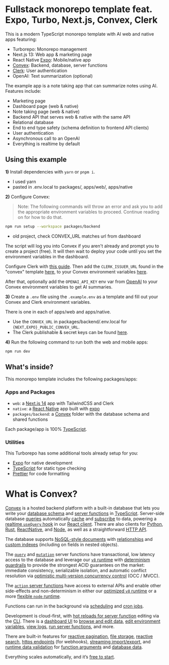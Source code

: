# Fullstack monorepo template feat. Expo, Turbo, Next.js, Convex, Clerk

This is a modern TypeScript monorepo template with AI web and native apps featuring:

- Turborepo: Monorepo management
- Next.js 13: Web app & marketing page
- React Native [Expo](https://expo.dev/): Mobile/native app
- [Convex](https://convex.dev): Backend, database, server functions
- [Clerk](https://clerk.dev): User authentication
- OpenAI: Text summarization (optional)

The example app is a note taking app that can summarize notes using AI.
Features include:
- Marketing page
- Dashboard page (web & native)
- Note taking page (web & native)
- Backend API that serves web & native with the same API
- Relational database
- End to end type safety (schema definition to frontend API clients)
- User authentication
- Asynchronous call to an OpenAI
- Everything is realtime by default

## Using this example

**1)** Install dependencies with `yarn` or `pnpm i`.  

- I used yarn
- pasted in .env.local to packages/, apps/web/, apps/native

**2)** Configure Convex:

> Note: The following commands will throw an error and ask you to add the appropriate environment variables to proceed. Continue reading on for how to do that.

```sh
npm run setup --workspace packages/backend
```

- old project, check CONVEX_URL matches url from dashboard

The script will log you into Convex if you aren't already and prompt you to
create a project (free). It will then wait to deploy your code until you
set the environment variables in the dashboard.

Configure Clerk with [this guide](https://docs.convex.dev/auth/clerk). Then add the `CLERK_ISSUER_URL` found in the "convex" template [here](https://dashboard.clerk.com/last-active?path=jwt-templates), to your Convex environment variables [here](https://dashboard.convex.dev/deployment/settings/environment-variables&var=CLERK_ISSUER_URL).

After that, optionally add the `OPENAI_API_KEY` env var from [OpenAI](https://platform.openai.com/account/api-keys) to your Convex environment variables to get AI summaries.

**3)** Create a `.env` file using the `.example.env` as a template and fill out your Convex and Clerk environment variables.

There is one in each of apps/web and apps/native.

- Use the `CONVEX_URL` in packages/backend/.env.local for `{NEXT,EXPO}_PUBLIC_CONVEX_URL`.
- The Clerk publishable & secret keys can be found [here](https://dashboard.clerk.com/last-active?path=api-keys).

**4)** Run the following command to run both the web and mobile apps:

```sh
npm run dev
```

## What's inside?

This monorepo template includes the following packages/apps:

### Apps and Packages

- `web`: a [Next.js 14](https://nextjs.org/) app with TailwindCSS and Clerk
- `native`: a [React Native](https://reactnative.dev/) app built with [expo](https://docs.expo.dev/)
- `packages/backend`: a [Convex](https://www.convex.dev/) folder with the database schema and shared functions

Each package/app is 100% [TypeScript](https://www.typescriptlang.org/).

### Utilities

This Turborepo has some additional tools already setup for you:

- [Expo](https://docs.expo.dev/) for native development
- [TypeScript](https://www.typescriptlang.org/) for static type checking
- [Prettier](https://prettier.io) for code formatting

# What is Convex?

[Convex](https://convex.dev) is a hosted backend platform with a
built-in database that lets you write your
[database schema](https://docs.convex.dev/database/schemas) and
[server functions](https://docs.convex.dev/functions) in
[TypeScript](https://docs.convex.dev/typescript). Server-side database
[queries](https://docs.convex.dev/functions/query-functions) automatically
[cache](https://docs.convex.dev/functions/query-functions#caching--reactivity) and
[subscribe](https://docs.convex.dev/client/react#reactivity) to data, powering a
[realtime `useQuery` hook](https://docs.convex.dev/client/react#fetching-data) in our
[React client](https://docs.convex.dev/client/react). There are also clients for
[Python](https://docs.convex.dev/client/python),
[Rust](https://docs.convex.dev/client/rust),
[ReactNative](https://docs.convex.dev/client/react-native), and
[Node](https://docs.convex.dev/client/javascript), as well as a straightforward
[HTTP API](https://github.com/get-convex/convex-js/blob/main/src/browser/http_client.ts#L40).

The database supports
[NoSQL-style documents](https://docs.convex.dev/database/document-storage) with
[relationships](https://docs.convex.dev/database/document-ids) and
[custom indexes](https://docs.convex.dev/database/indexes/)
(including on fields in nested objects).

The
[`query`](https://docs.convex.dev/functions/query-functions) and
[`mutation`](https://docs.convex.dev/functions/mutation-functions) server functions have transactional,
low latency access to the database and leverage our
[`v8` runtime](https://docs.convex.dev/functions/runtimes) with
[determinism guardrails](https://docs.convex.dev/functions/runtimes#using-randomness-and-time-in-queries-and-mutations)
to provide the strongest ACID guarantees on the market:
immediate consistency,
serializable isolation, and
automatic conflict resolution via
[optimistic multi-version concurrency control](https://docs.convex.dev/database/advanced/occ) (OCC / MVCC).

The [`action` server functions](https://docs.convex.dev/functions/actions) have
access to external APIs and enable other side-effects and non-determinism in
either our
[optimized `v8` runtime](https://docs.convex.dev/functions/runtimes) or a more
[flexible `node` runtime](https://docs.convex.dev/functions/runtimes#nodejs-runtime).

Functions can run in the background via
[scheduling](https://docs.convex.dev/scheduling/scheduled-functions) and
[cron jobs](https://docs.convex.dev/scheduling/cron-jobs).

Development is cloud-first, with
[hot reloads for server function](https://docs.convex.dev/cli#run-the-convex-dev-server) editing via the
[CLI](https://docs.convex.dev/cli). There is a
[dashboard UI](https://docs.convex.dev/dashboard) to
[browse and edit data](https://docs.convex.dev/dashboard/deployments/data),
[edit environment variables](https://docs.convex.dev/production/environment-variables),
[view logs](https://docs.convex.dev/dashboard/deployments/logs),
[run server functions](https://docs.convex.dev/dashboard/deployments/functions), and more.

There are built-in features for
[reactive pagination](https://docs.convex.dev/database/pagination),
[file storage](https://docs.convex.dev/file-storage),
[reactive search](https://docs.convex.dev/text-search),
[https endpoints](https://docs.convex.dev/functions/http-actions) (for webhooks),
[streaming import/export](https://docs.convex.dev/database/import-export/), and
[runtime data validation](https://docs.convex.dev/database/schemas#validators) for
[function arguments](https://docs.convex.dev/functions/args-validation) and
[database data](https://docs.convex.dev/database/schemas#schema-validation).

Everything scales automatically, and it’s [free to start](https://www.convex.dev/plans).


<!-- 
[ ] MINIMUM VIABLE PRODUCT
[x]  play audio 
[x]  scroll view - https://www.daily.co/blog/understanding-react-natives-flatlist-scrollview-and-sectionlist-components/
[x] save user and email -  https://docs.convex.dev/auth/database-auth
[x] web save user info https://docs.convex.dev/auth/database-auth
[x] web navigation
[x] keep track of play position - play history
[x] web play track
[x] web change tracks
[x] web save play position
[x] add spans on timeline page - not on podcast page
[ ] WEB - delete unused code
[x] sort timeline
[x] add links from timeline to update edit box at top
[x] reformat podcast page - remove add spans from that page? maybe
[x] native delay mutation
[x]  4. clean up delete unused code


[ ] RELEASE
[x] enroll as Apple Developer
[ ]  check everything works - add tests
[ ]  check everything in
[ ] release - build EAS
[ ] play in background - should work double check - continue play in background change tab - Expo Go app or Expo development build, the background audio mode will not work - https://dev.to/josie/how-to-add-background-audio-to-expo-apps-3fgc 
[ ] tests
[ ] daily back ups
TO[ ]DO: development build


[ ] NEW FEATURES
[ ] load position before start - safe duration to backend
[ ] remove title from create podcast
[ ] change query to be more efficient
[ ] AI suggestions
[ ] add apple login
[ ]  e. expand details - timeline expand contract
[ ] use history
[ ] paginated queries
[ ] let podcast owner claim podcast - write instructions include public key 
[ ] security only I can delete podcast
[ ] only creator(and me) can see rss url before resolved
-->




